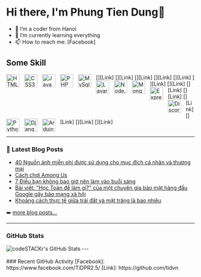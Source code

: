 # Hi there, I'm Phung Tien Dung👋 

- 🍁 I’m a coder from Hanoi
- 🌱 I’m currently learning everything
- 📫 How to reach me: [Facebook]


## Some Skill


[<img align="left" alt="HTML5" width="35px" src="https://cdn.jsdelivr.net/gh/devicons/devicon/icons/html5/html5-original.svg" style="padding-right:10px;" />][Link]
[<img align="left" alt="CSS3" width="35px" src="https://cdn.jsdelivr.net/gh/devicons/devicon/icons/css3/css3-original.svg" style="padding-right:10px;" />][Link]
[<img align="left" alt="JavaScript" width="35px" src="https://cdn.jsdelivr.net/gh/devicons/devicon/icons/javascript/javascript-original.svg" style="padding-right:10px;" />][Link]
[<img align="left" alt="PHP" width="35px" src="https://cdn.jsdelivr.net/gh/devicons/devicon/icons/php/php-original.svg" style="padding-right:10px;" />][Link]
[<img align="left" alt="MySql" width="35px" src="https://cdn.jsdelivr.net/gh/devicons/devicon/icons/mysql/mysql-original-wordmark.svg" style="padding-right:10px;" />][Link]
[<img align="left" alt="Lavarel" width="35px" src="https://cdn.jsdelivr.net/gh/devicons/devicon/icons/laravel/laravel-plain.svg" style="padding-right:10px;" />][Link]
[<img align="left" alt="Node.js" width="35px" src="https://cdn.jsdelivr.net/gh/devicons/devicon/icons/nodejs/nodejs-original.svg" style="padding-right:10px;" />][Link]
[<img align="left" alt="MongoDB" width="35px" src="https://cdn.jsdelivr.net/gh/devicons/devicon/icons/mongodb/mongodb-original.svg" style="padding-right:10px;" />][Link]
[<img align="left" alt="Express" width="35px" src="https://cdn.jsdelivr.net/gh/devicons/devicon/icons/express/express-original.svg" style="padding-right:10px;" />][Link]
[<img align="left" alt="DiscordJs" width="35px" src="https://cdn.jsdelivr.net/gh/devicons/devicon/icons/discordjs/discordjs-original.svg" style="padding-right:10px;" />][Link]
[<img align="left" alt="Python" width="35px" src="https://cdn.jsdelivr.net/gh/devicons/devicon/icons/python/python-original.svg" style="padding-right:10px;" />][Link]
[<img align="left" alt="Django" width="35px" src="https://cdn.jsdelivr.net/gh/devicons/devicon/icons/django/django-plain.svg" style="padding-right:10px;" />][Link]
[<img align="left" alt="Arduino" width="35px" src="https://cdn.jsdelivr.net/gh/devicons/devicon/icons/arduino/arduino-original.svg" style="padding-right:10px;" />][Link]
<br />
<br />

---

### 📕 Latest Blog Posts
<!-- BLOG-POST-LIST:START -->
- [40 Nguồn ảnh miễn phí được sử dụng cho mục đích cá nhân và thương mại](https://tidvn.blogspot.com/2021/05/40-nguon-anh-mien-phi-uoc-su-dung-cho.html)
- [Cách chơi Among Us](https://tidvn.blogspot.com/2021/02/cach-choi-among-us.html)
- [7 Điều bạn không bao giờ nên làm vào buổi sáng](https://tidvn.blogspot.com/2021/01/7-ieu-ban-khong-bao-gio-nen-lam-vao.html)
- [Bài viết: &quot;Học Toán để làm gì?&quot; của một chuyên gia bảo mật hàng đầu Google gây bão mạng xã hội](https://tidvn.blogspot.com/2020/06/bai-viet-hoc-toan-e-lam-gi-cua-mot.html)
- [Khoảng cách thực tế giữa trái đất và mặt trăng là bao nhiêu](https://tidvn.blogspot.com/2019/12/khoang-cach-thuc-te-giua-trai-at-va-mat.html)
<!-- BLOG-POST-LIST:END -->
➡️ [more blog posts...](https://tidvn.blogspot.com/)

---
 ### GitHub Stats

  <img align="left" alt="codeSTACKr's GitHub Stats" src="https://github-readme-stats.vercel.app/api?username=codeSTACKr&show_icons=true&hide_border=false&title_color=ff652f&icon_color=FFE400&bg_color=09131B&text_color=ffffff&border_color=0c1a25" />
---
<br />
<br />
 ### Recent GitHub Activity
  
<!--START_SECTION:activity-->
<!--END_SECTION:activity-->

</details>
[Facebook]: https://www.facebook.com/TiDPR2.5/
[Link]: https://github.com/tidvn
